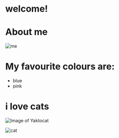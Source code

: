 # welcome!
# About me

![me](http://octodex.github.com/images/femalecodertocat.png)

# My favourite colours are:
+ blue
+ pink


# **i love cats**

![Image of Yaktocat](https://octodex.github.com/images/yaktocat.png)

![cat](http://octodex.github.com/images/maxtocat.gif)

